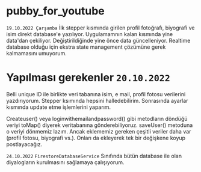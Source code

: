 # pubby_for_youtube
`19.10.2022 Çarşamba`
İlk stepper kısmında girilen profil fotoğrafı, biyografi ve isim direkt database'e yazılıyor. Uygulamamnın kalan kısmında yine data'dan çekiliyor. Değiştirildiğinde yine önce data güncelleniyor. Realtime database olduğu için ekstra state management çözümüne gerek kalmamasını umuyorum.


# Yapılması gerekenler `20.10.2022`
Belli unique ID ile birlikte veri tabanına isim, e mail, profil fotosu verilerini yazdırıyorum. Stepper ksımında hepsini halledebilirim. Sonrasında ayarlar kısmında update etme işlemlerini yaparım.

Createuser() veya loginwithemailandpassword() gibi metodların döndüğü veriyi toMap() diyerek veritabanına gönderebiliyoruz. saveUser() metoduna o veriyi dönmemiz lazım. Ancak eklememiz gereken çeşitli veriler daha var (profil fotosu, biyografi vs.). Onları da ekleyerek tek bir değişkene koyup postlayacağız. 

`24.10.2022`
 `FirestoreDatabaseService` Sınıfında bütün database ile olan diyalogların kurulmasını sağlamaya çalışıyorum.